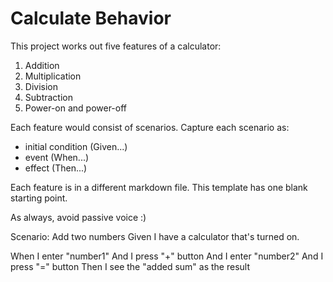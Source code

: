 # Calculate Behavior

This project works out five features of a calculator:

1. Addition
1. Multiplication
1. Division
1. Subtraction
1. Power-on and power-off

Each feature would consist of scenarios.
Capture each scenario as:

- initial condition (Given...)
- event (When...)
- effect (Then...)

Each feature is in a different markdown file.
This template has one blank starting point.

As always, avoid passive voice :)

Scenario: Add two numbers
Given I have a calculator that's turned on.

When I enter "number1"
And I press "+" button
And I enter "number2"
And I press "=" button
Then I see the "added sum" as the result
